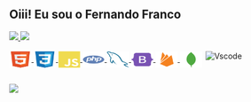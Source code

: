 ## Oiii! Eu sou o Fernando Franco 
 <div>
  <a href="https://github.com/feh-franc0">
  <img height=150em" src="https://github-readme-stats.vercel.app/api?username=feh-franc0&show_icons=true&theme=dark&include_all_commits=true&count_private=true"/>
  <img height="150em" src="https://github-readme-stats.vercel.app/api/top-langs/?username=feh-franc0&layout=compact&langs_count=7&theme=dark"/>
</div>
<div style="display: inline_block"><br>
  
  <img align="center" alt="feh-HTML" height="30" width="40" src="https://raw.githubusercontent.com/devicons/devicon/master/icons/html5/html5-original.svg">
  <img align="center" alt="feh-CSS" height="30" width="40" src="https://raw.githubusercontent.com/devicons/devicon/master/icons/css3/css3-original.svg">
  <img align="center" alt="feh-Js" height="30" width="40" src="https://raw.githubusercontent.com/devicons/devicon/master/icons/javascript/javascript-plain.svg">
  <img align="center" alt="feh-php" height="30" width="40" src="https://raw.githubusercontent.com/devicons/devicon/master/icons/php/php-plain.svg">
  <img align="center" alt="feh-mysql" height="30" width="40" src="https://raw.githubusercontent.com/devicons/devicon/master/icons/mysql/mysql-plain.svg">
  <img align="center" alt="feh-bootstrap" height="30" width="40" src="https://raw.githubusercontent.com/devicons/devicon/master/icons/bootstrap/bootstrap-plain.svg">
  <img align="center" alt="feh-firebase" height="30" width="40" src="https://raw.githubusercontent.com/devicons/devicon/master/icons/firebase/firebase-plain.svg">
  <img align="center" alt="feh-firebase" height="30" width="40" src="https://raw.githubusercontent.com/devicons/devicon/master/icons/mongodb/mongodb-plain.svg">

<img align="right" alt="Vscode" height="100" width="150" src="https://media.giphy.com/media/SS8CV2rQdlYNLtBCiF/giphy.gif">

</div>
  
  ##
 
<div> 
  <a href="https://www.linkedin.com/in/fernando-franco-valle-5799b4204" target="_blank"><img src="https://img.shields.io/badge/-LinkedIn-%230077B5?style=for-the-badge&logo=linkedin&logoColor=white" target="_blank"></a> 
  
</div>
